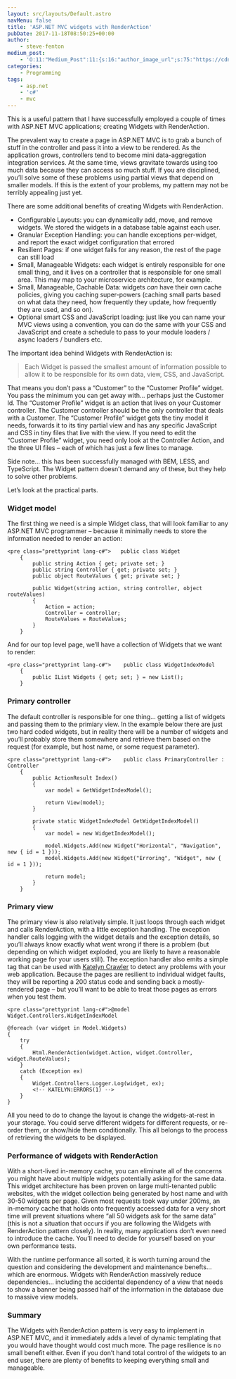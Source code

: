 ```yaml
---
layout: src/layouts/Default.astro
navMenu: false
title: 'ASP.NET MVC widgets with RenderAction'
pubDate: 2017-11-18T08:50:25+00:00
author:
    - steve-fenton
medium_post:
    - 'O:11:"Medium_Post":11:{s:16:"author_image_url";s:75:"https://cdn-images-1.medium.com/fit/c/400/400/1*eXkhfEuF41g5W_xnc_ydLA.jpeg";s:10:"author_url";s:38:"https://medium.com/@steve.fenton.co.uk";s:11:"byline_name";N;s:12:"byline_email";N;s:10:"cross_link";s:3:"yes";s:2:"id";s:12:"dec1e7fccd4c";s:21:"follower_notification";s:3:"yes";s:7:"license";s:19:"all-rights-reserved";s:14:"publication_id";s:2:"-1";s:6:"status";s:5:"draft";s:3:"url";s:51:"https://medium.com/@steve.fenton.co.uk/dec1e7fccd4c";}'
categories:
    - Programming
tags:
    - asp.net
    - 'c#'
    - mvc
---
```


This is a useful pattern that I have successfully employed a couple of times with ASP.NET MVC applications; creating Widgets with RenderAction.

The prevalent way to create a page in ASP.NET MVC is to grab a bunch of stuff in the controller and pass it into a view to be rendered. As the application grows, controllers tend to become mini data-aggregation integration services. At the same time, views gravitate towards using too much data because they can access so much stuff. If you are disciplined, you’ll solve some of these problems using partial views that depend on smaller models. If this is the extent of your problems, my pattern may not be terribly appealing just yet.

There are some additional benefits of creating Widgets with RenderAction.

- Configurable Layouts: you can dynamically add, move, and remove widgets. We stored the widgets in a database table against each user.
- Granular Exception Handling: you can handle exceptions per-widget, and report the exact widget configuration that errored
- Resilient Pages: if one widget fails for any reason, the rest of the page can still load
- Small, Manageable Widgets: each widget is entirely responsible for one small thing, and it lives on a controller that is responsible for one small area. This may map to your microservice architecture, for example.
- Small, Manageable, Cachable Data: widgets *can* have their own cache policies, giving you caching super-powers (caching small parts based on what data they need, how frequently they update, how frequently they are used, and so on).
- Optional smart CSS and JavaScript loading: just like you can name your MVC views using a convention, you can do the same with your CSS and JavaScript and create a schedule to pass to your module loaders / async loaders / bundlers etc.

The important idea behind Widgets with RenderAction is:

> Each Widget is passed the smallest amount of information possible to allow it to be responsible for its own data, view, CSS, and JavaScript.

That means you don’t pass a “Customer” to the “Customer Profile” widget. You pass the minimum you can get away with… perhaps just the Customer Id. The “Customer Profile” widget is an action that lives on your Customer controller. The Customer controller should be the only controller that deals with a Customer. The “Customer Profile” widget gets the tiny model it needs, forwards it to its tiny partial view and has any specific JavaScript and CSS in tiny files that live with the view. If you need to edit the “Customer Profile” widget, you need only look at the Controller Action, and the three UI files – each of which has just a few lines to manage.

Side note… this has been successfully managed with BEM, LESS, and TypeScript. The Widget pattern doesn’t demand any of these, but they help to solve other problems.

Let’s look at the practical parts.

### Widget model

The first thing we need is a simple Widget class, that will look familiar to any ASP.NET MVC programmer – because it minimally needs to store the information needed to render an action:

```
<pre class="prettyprint lang-c#">   public class Widget
    {
        public string Action { get; private set; }
        public string Controller { get; private set; }
        public object RouteValues { get; private set; }

        public Widget(string action, string controller, object routeValues)
        {
            Action = action;
            Controller = controller;
            RouteValues = RouteValues;
        }
    }
```

And for our top level page, we’ll have a collection of Widgets that we want to render:

```
<pre class="prettyprint lang-c#">    public class WidgetIndexModel
    {
        public IList Widgets { get; set; } = new List();
    }
```

### Primary controller

The default controller is responsible for one thing… getting a list of widgets and passing them to the primiary view. In the example below there are just two hard coded widgets, but in reality there will be a number of widgets and you’ll probably store them somewhere and retrieve them based on the request (for example, but host name, or some request parameter).

```
<pre class="prettyprint lang-c#">    public class PrimaryController : Controller
    {
        public ActionResult Index()
        {
            var model = GetWidgetIndexModel();

            return View(model);
        }

        private static WidgetIndexModel GetWidgetIndexModel()
        {
            var model = new WidgetIndexModel();

            model.Widgets.Add(new Widget("Horizontal", "Navigation", new { id = 1 }));
            model.Widgets.Add(new Widget("Erroring", "Widget", new { id = 1 }));

            return model;
        }
    }
```

### Primary view

The primary view is also relatively simple. It just loops through each widget and calls RenderAction, with a little exception handling. The exception handler calls logging with the widget details and the exception details, so you’ll always know exactly what went wrong if there is a problem (but depending on which widget exploded, you are likely to have a reasonable working page for your users still). The exception handler also emits a simple tag that can be used with [Katelyn Crawler](https://github.com/Steve-Fenton/Katelyn) to detect any problems with your web application. Because the pages are resilient to individual widget faults, they will be reporting a 200 status code and sending back a mostly-rendered page – but you’ll want to be able to treat those pages as errors when you test them.

```
<pre class="prettyprint lang-c#">@model Widget.Controllers.WidgetIndexModel
    
@foreach (var widget in Model.Widgets)
{
    try
    {
        Html.RenderAction(widget.Action, widget.Controller, widget.RouteValues);
    }
    catch (Exception ex)
    {
        Widget.Controllers.Logger.Log(widget, ex);
        <!-- KATELYN:ERRORS(1) -->
    }
}
```

All you need to do to change the layout is change the widgets-at-rest in your storage. You could serve different widgets for different requests, or re-order them, or show/hide them conditionally. This all belongs to the process of retrieving the widgets to be displayed.

### Performance of widgets with RenderAction

With a short-lived in-memory cache, you can eliminate all of the concerns you might have about multiple widgets potentially asking for the same data. This widget architecture has been proven on large multi-tenanted public websites, with the widget collection being generated by host name and with 30-50 widgets per page. Given most requests took way under 200ms, an in-memory cache that holds onto frequently accessed data for a very short time will prevent situations where “all 50 widgets ask for the same data” (this is not a situation that occurs if you are following the Widgets with RenderAction pattern closely). In reality, many applications don’t even need to introduce the cache. You’ll need to decide for yourself based on your own performance tests.

With the runtime performance all sorted, it is worth turning around the question and considering the development and maintenance benefts… which are enormous. Widgets with RenderAction massively reduce dependencies… including the accidental dependency of a view that needs to show a banner being passed half of the information in the database due to massive view models.

### Summary

The Widgets with RenderAction pattern is very easy to implement in ASP.NET MVC, and it immediately adds a level of dynamic templating that you would have thought would cost much more. The page resilience is no small benefit either. Even if you don’t hand total control of the widgets to an end user, there are plenty of benefits to keeping everything small and manageable.
